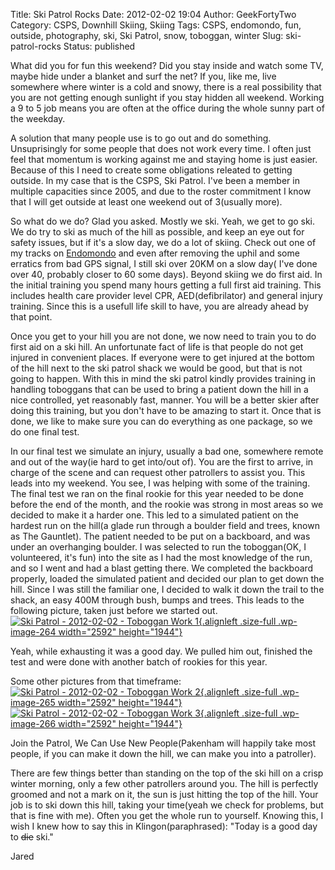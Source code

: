 Title: Ski Patrol Rocks
Date: 2012-02-02 19:04
Author: GeekFortyTwo
Category: CSPS, Downhill Skiing, Skiing
Tags: CSPS, endomondo, fun, outside, photography, ski, Ski Patrol, snow, toboggan, winter
Slug: ski-patrol-rocks
Status: published

What did you for fun this weekend? Did you stay inside and watch some
TV, maybe hide under a blanket and surf the net? If you, like me, live
somewhere where winter is a cold and snowy, there is a real possibility
that you are not getting enough sunlight if you stay hidden all weekend.
Working a 9 to 5 job means you are often at the office during the whole
sunny part of the weekday.<!--more-->

A solution that many people use is to go out and do something.
Unsuprisingly for some people that does not work every time. I often
just feel that momentum is working against me and staying home is just
easier. Because of this I need to create some obligations releated to
getting outside. In my case that is the CSPS, Ski Patrol. I've been a
member in multiple capacities since 2005, and due to the roster
commitment I know that I will get outside at least one weekend out of
3(usually more).

So what do we do? Glad you asked. Mostly we ski. Yeah, we get to go ski.
We do try to ski as much of the hill as possible, and keep an eye out
for safety issues, but if it's a slow day, we do a lot of skiing. Check
out one of my tracks on
[Endomondo](http://www.endomondo.com/workouts/jAljUW5Ce_0) and even
after removing the uphil and some erratics from bad GPS signal, I still
ski over 20KM on a slow day( I've done over 40, probably closer to 60
some days). Beyond skiing we do first aid. In the initial training you
spend many hours getting a full first aid training. This includes health
care provider level CPR, AED(defibrilator) and general injury training.
Since this is a usefull life skill to have, you are already ahead by
that point.

Once you get to your hill you are not done, we now need to train you to
do first aid on a ski hill. An unfortunate fact of life is that people
do not get injured in convenient places. If everyone were to get injured
at the bottom of the hill next to the ski patrol shack we would be good,
but that is not going to happen. With this in mind the ski patrol kindly
provides training in handling toboggans that can be used to bring a
patient down the hill in a nice controlled, yet reasonably fast, manner.
You will be a better skier after doing this training, but you don't have
to be amazing to start it. Once that is done, we like to make sure you
can do everything as one package, so we do one final test.

In our final test we simulate an injury, usually a bad one, somewhere
remote and out of the way(ie hard to get into/out of). You are the first
to arrive, in charge of the scene and can request other patrollers to
assist you. This leads into my weekend. You see, I was helping with some
of the training. The final test we ran on the final rookie for this year
needed to be done before the end of the month, and the rookie was strong
in most areas so we decided to make it a harder one. This led to a
simulated patient on the hardest run on the hill(a glade run through a
boulder field and trees, known as The Gauntlet). The patient needed to
be put on a backboard, and was under an overhanging boulder. I was
selected to run the toboggan(OK, I volunteered, it's fun) into the site
as I had the most knowledge of the run, and so I went and had a blast
getting there. We completed the backboard properly, loaded the simulated
patient and decided our plan to get down the hill. Since I was still the
familiar one, I decided to walk it down the trail to the shack, an easy
400M through bush, bumps and trees. This leads to the following picture,
taken just before we started out.  
[![](http://jaredyoung.net/wp-content/uploads/2012/02/Mississippi-Mills-20120129-00033.jpg "Ski Patrol - 2012-02-02 - Toboggan Work 1"){.alignleft
.size-full .wp-image-264 width="2592"
height="1944"}](http://jaredyoung.net/wp-content/uploads/2012/02/Mississippi-Mills-20120129-00033.jpg)

Yeah, while exhausting it was a good day. We pulled him out, finished
the test and were done with another batch of rookies for this year.

Some other pictures from that timeframe:  
[![](http://jaredyoung.net/wp-content/uploads/2012/02/Mississippi-Mills-20120129-00034.jpg "Ski Patrol - 2012-02-02 - Toboggan Work 2"){.alignleft
.size-full .wp-image-265 width="2592"
height="1944"}](http://jaredyoung.net/wp-content/uploads/2012/02/Mississippi-Mills-20120129-00034.jpg)  
[![](http://jaredyoung.net/wp-content/uploads/2012/02/Mississippi-Mills-20120129-00036.jpg "Ski Patrol - 2012-02-02 - Toboggan Work 3"){.alignleft
.size-full .wp-image-266 width="2592"
height="1944"}](http://jaredyoung.net/wp-content/uploads/2012/02/Mississippi-Mills-20120129-00036.jpg)

Join the Patrol, We Can Use New People(Pakenham will happily take most
people, if you can make it down the hill, we can make you into a
patroller).

There are few things better than standing on the top of the ski hill on
a crisp winter morning, only a few other patrollers around you. The hill
is perfectly groomed and not a mark on it, the sun is just hitting the
top of the hill. Your job is to ski down this hill, taking your
time(yeah we check for problems, but that is fine with me). Often you
get the whole run to yourself. Knowing this, I wish I knew how to say
this in Klingon(paraphrased): "Today is a good day to ~~die~~ ski."

Jared
